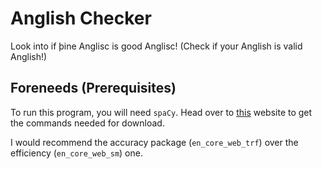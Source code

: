 # Anglish Checker
Look into if þine Anglisc is good Anglisc! (Check if your Anglish is valid Anglish!)

## Foreneeds (Prerequisites)
To run this program, you will need `spaCy`. Head over to
[this](https://spacy.io/usage) website to get the commands needed for download.

I would recommend the accuracy package (`en_core_web_trf`) over the efficiency
(`en_core_web_sm`) one.